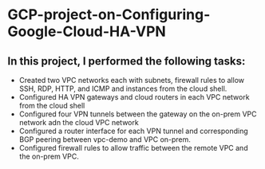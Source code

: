 # GCP-project-on-Configuring-Google-Cloud-HA-VPN

## In this project, I performed the following tasks:
* Created two VPC networks each with  subnets, firewall rules to allow SSH, RDP, HTTP, and ICMP and instances from the cloud shell.
* Configured HA VPN gateways and cloud routers in each VPC network from the cloud shell
* Configured four VPN tunnels between the gateway on the on-prem VPC network adn the cloud VPC network
* Configured a router interface for each VPN tunnel and corresponding BGP peering between vpc-demo and VPC on-prem.
* Configured firewall rules to allow traffic between the remote VPC and the on-prem VPC.
